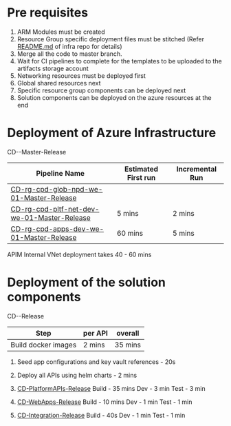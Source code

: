 # Pre requisites
1. ARM Modules must be created
1. Resource Group specific deployment files must be stitched
(Refer [README.md](https://dev.azure.com/TASMUCP/TASMU%20Central%20Platform/_git/infra?path=%2FREADME.md&_a=preview) of infra repo for details)
1. Merge all the code to master branch.
1. Wait for CI pipelines to complete for the templates to be uploaded to the artifacts storage account
1. Networking resources must be deployed first
1. Global shared resources next
1. Specific resource group components can be deployed next
1. Solution components can be deployed on the azure resources at the end

# Deployment of Azure Infrastructure
CD-<ResourceGroupName>-Master-Release


| Pipeline Name | Estimated First run  | Incremental Run|
|--|--|--|
|[CD-rg-cpd-glob-npd-we-01-Master-Release](https://dev.azure.com/TASMUCP/TASMU%20Central%20Platform/_build?definitionId=33)|||
|[CD-rg-cpd-pltf-net-dev-we-01-Master-Release](https://dev.azure.com/TASMUCP/TASMU%20Central%20Platform/_build?definitionId=79)| 5 mins| 2 mins
|[CD-rg-cpd-apps-dev-we-01-Master-Release](https://dev.azure.com/TASMUCP/TASMU%20Central%20Platform/_build?definitionId=181)| 60 mins  | 5 mins|

APIM Internal VNet deployment takes 40 - 60 mins

# Deployment of the solution components
CD-<RepoName>-Release

|Step| per API |overall  |
|--|--|--|
| Build docker images |  2 mins|  35 mins|

1. Seed app configurations and key vault references - 20s
1. Deploy all APIs using helm charts - 2 mins



1. [CD-PlatformAPIs-Release](https://dev.azure.com/TASMUCP/TASMU%20Central%20Platform/_build/results?buildId=5014)
Build - 35 mins
Dev - 3 min
Test - 3 min
1. [CD-WebApps-Release](https://dev.azure.com/TASMUCP/TASMU%20Central%20Platform/_build?definitionId=130)
Build - 10 mins
Dev - 1 min
Test - 1 min
1. [CD-Integration-Release](https://dev.azure.com/TASMUCP/TASMU%20Central%20Platform/_build?definitionId=301)
Build - 40s
Dev - 1 min
Test - 1 min


